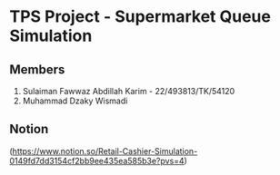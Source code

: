 # TPS Project - Supermarket Queue Simulation

## Members
1. Sulaiman Fawwaz Abdillah Karim - 22/493813/TK/54120
2. Muhammad Dzaky Wismadi

## Notion
(https://www.notion.so/Retail-Cashier-Simulation-0149fd7dd3154cf2bb9ee435ea585b3e?pvs=4)